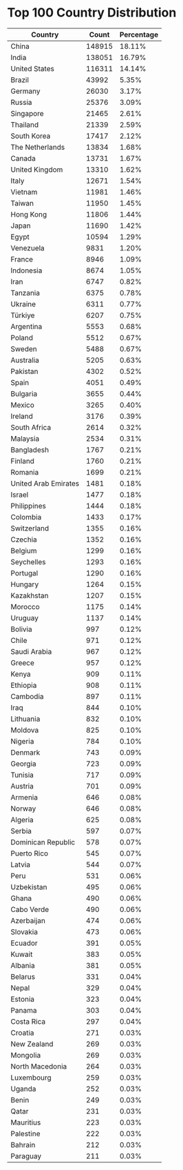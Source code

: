 # Top 100 Country Distribution
| Country | Count | Percentage |
|----|----|----|
| China | 148915 | 18.11% |
| India | 138051 | 16.79% |
| United States | 116311 | 14.14% |
| Brazil | 43992 | 5.35% |
| Germany | 26030 | 3.17% |
| Russia | 25376 | 3.09% |
| Singapore | 21465 | 2.61% |
| Thailand | 21339 | 2.59% |
| South Korea | 17417 | 2.12% |
| The Netherlands | 13834 | 1.68% |
| Canada | 13731 | 1.67% |
| United Kingdom | 13310 | 1.62% |
| Italy | 12671 | 1.54% |
| Vietnam | 11981 | 1.46% |
| Taiwan | 11950 | 1.45% |
| Hong Kong | 11806 | 1.44% |
| Japan | 11690 | 1.42% |
| Egypt | 10594 | 1.29% |
| Venezuela | 9831 | 1.20% |
| France | 8946 | 1.09% |
| Indonesia | 8674 | 1.05% |
| Iran | 6747 | 0.82% |
| Tanzania | 6375 | 0.78% |
| Ukraine | 6311 | 0.77% |
| Türkiye | 6207 | 0.75% |
| Argentina | 5553 | 0.68% |
| Poland | 5512 | 0.67% |
| Sweden | 5488 | 0.67% |
| Australia | 5205 | 0.63% |
| Pakistan | 4302 | 0.52% |
| Spain | 4051 | 0.49% |
| Bulgaria | 3655 | 0.44% |
| Mexico | 3265 | 0.40% |
| Ireland | 3176 | 0.39% |
| South Africa | 2614 | 0.32% |
| Malaysia | 2534 | 0.31% |
| Bangladesh | 1767 | 0.21% |
| Finland | 1760 | 0.21% |
| Romania | 1699 | 0.21% |
| United Arab Emirates | 1481 | 0.18% |
| Israel | 1477 | 0.18% |
| Philippines | 1444 | 0.18% |
| Colombia | 1433 | 0.17% |
| Switzerland | 1355 | 0.16% |
| Czechia | 1352 | 0.16% |
| Belgium | 1299 | 0.16% |
| Seychelles | 1293 | 0.16% |
| Portugal | 1290 | 0.16% |
| Hungary | 1264 | 0.15% |
| Kazakhstan | 1207 | 0.15% |
| Morocco | 1175 | 0.14% |
| Uruguay | 1137 | 0.14% |
| Bolivia | 997 | 0.12% |
| Chile | 971 | 0.12% |
| Saudi Arabia | 967 | 0.12% |
| Greece | 957 | 0.12% |
| Kenya | 909 | 0.11% |
| Ethiopia | 908 | 0.11% |
| Cambodia | 897 | 0.11% |
| Iraq | 844 | 0.10% |
| Lithuania | 832 | 0.10% |
| Moldova | 825 | 0.10% |
| Nigeria | 784 | 0.10% |
| Denmark | 743 | 0.09% |
| Georgia | 723 | 0.09% |
| Tunisia | 717 | 0.09% |
| Austria | 701 | 0.09% |
| Armenia | 646 | 0.08% |
| Norway | 646 | 0.08% |
| Algeria | 625 | 0.08% |
| Serbia | 597 | 0.07% |
| Dominican Republic | 578 | 0.07% |
| Puerto Rico | 545 | 0.07% |
| Latvia | 544 | 0.07% |
| Peru | 531 | 0.06% |
| Uzbekistan | 495 | 0.06% |
| Ghana | 490 | 0.06% |
| Cabo Verde | 490 | 0.06% |
| Azerbaijan | 474 | 0.06% |
| Slovakia | 473 | 0.06% |
| Ecuador | 391 | 0.05% |
| Kuwait | 383 | 0.05% |
| Albania | 381 | 0.05% |
| Belarus | 331 | 0.04% |
| Nepal | 329 | 0.04% |
| Estonia | 323 | 0.04% |
| Panama | 303 | 0.04% |
| Costa Rica | 297 | 0.04% |
| Croatia | 271 | 0.03% |
| New Zealand | 269 | 0.03% |
| Mongolia | 269 | 0.03% |
| North Macedonia | 264 | 0.03% |
| Luxembourg | 259 | 0.03% |
| Uganda | 252 | 0.03% |
| Benin | 249 | 0.03% |
| Qatar | 231 | 0.03% |
| Mauritius | 223 | 0.03% |
| Palestine | 222 | 0.03% |
| Bahrain | 212 | 0.03% |
| Paraguay | 211 | 0.03% |
